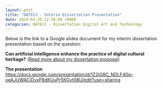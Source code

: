 ```yaml
---
layout: post
title: "DAT613 - Interim Dissertation Presentation"
date: 2019-03-20 12:58:09 +0000
categories: DAT613 - Dissertation Digital Art and Technology
---
```


Below is the link to a Google slides document for my interim dissertation presentation based on the question:

<strong>Can artificial intelligence enhance the practice of digital cultural heritage?</strong> (<a href="{{ site.baseurl }}/dat613-dissertation-proposal/">Read more about my dissertation proposal</a>)

<strong>The presentation</strong> <a href="https://docs.google.com/presentation/d/1Z2iG8C_NDLF4Gp-oeAJUWACjDvxP8dKUuPr5KGvt08U/edit?usp=sharing" target="_blank" rel="noopener">https://docs.google.com/presentation/d/1Z2iG8C_NDLF4Gp-oeAJUWACjDvxP8dKUuPr5KGvt08U/edit?usp=sharing</a>